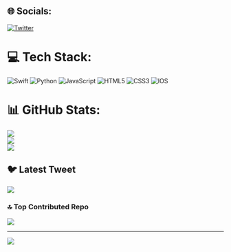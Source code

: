 
## 🌐 Socials:
[![Twitter](https://img.shields.io/badge/Twitter-%231DA1F2.svg?logo=Twitter&logoColor=white)](https://twitter.com/@sirabsavas) 

# 💻 Tech Stack:
![Swift](https://img.shields.io/badge/swift-F54A2A?style=for-the-badge&logo=swift&logoColor=white) ![Python](https://img.shields.io/badge/python-3670A0?style=for-the-badge&logo=python&logoColor=ffdd54) ![JavaScript](https://img.shields.io/badge/javascript-%23323330.svg?style=for-the-badge&logo=javascript&logoColor=%23F7DF1E) ![HTML5](https://img.shields.io/badge/html5-%23E34F26.svg?style=for-the-badge&logo=html5&logoColor=white) ![CSS3](https://img.shields.io/badge/css3-%231572B6.svg?style=for-the-badge&logo=css3&logoColor=white) ![IOS](https://img.shields.io/badge/IOS-%2320232a.svg?style=for-the-badge&logo=apple&logoColor=white)
# 📊 GitHub Stats:
![](https://github-readme-stats.vercel.app/api?username=BarisSAVAS&theme=gotham&hide_border=false&include_all_commits=false&count_private=false)<br/>
![](https://github-readme-streak-stats.herokuapp.com/?user=BarisSAVAS&theme=gotham&hide_border=false)<br/>
![](https://github-readme-stats.vercel.app/api/top-langs/?username=BarisSAVAS&theme=gotham&hide_border=false&include_all_commits=false&count_private=false&layout=compact)

## 🐦 Latest Tweet
[![](https://gtce.itsvg.in/api?username=@sirabsavas)](https://github.com/VishwaGauravIn/github-twitter-card-embed)

### 🔝 Top Contributed Repo
![](https://github-contributor-stats.vercel.app/api?username=BarisSAVAS&limit=5&theme=dark&combine_all_yearly_contributions=true)

---
[![](https://visitcount.itsvg.in/api?id=BarisSAVAS&icon=0&color=0)](https://visitcount.itsvg.in)

<!-- Proudly created with GPRM ( https://gprm.itsvg.in ) -->
